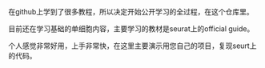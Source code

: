 在github上学到了很多教程，所以决定开始公开学习的全过程，在这个仓库里。

目前还在学习基础的单细胞内容，主要学习的教材是seurat上的official guide。

个人感觉非常好用，上手非常快，在这里主要演示用您自己的项目，复现seurt上的代码。
                                          
